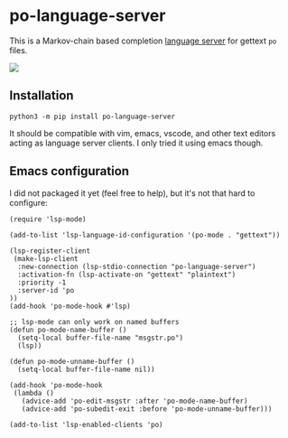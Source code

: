 # po-language-server

This is a Markov-chain based completion [language
server](https://github.com/Microsoft/language-server-protocol/) for
gettext `po` files.

![](https://mdk.fr/po-language-server.gif)


## Installation

`python3 -m pip install po-language-server`

It should be compatible with vim, emacs, vscode, and other text
editors acting as language server clients. I only tried it using emacs
though.


## Emacs configuration

I did not packaged it yet (feel free to help), but it's not that hard
to configure:

```
(require 'lsp-mode)

(add-to-list 'lsp-language-id-configuration '(po-mode . "gettext"))

(lsp-register-client
 (make-lsp-client
  :new-connection (lsp-stdio-connection "po-language-server")
  :activation-fn (lsp-activate-on "gettext" "plaintext")
  :priority -1
  :server-id 'po
))
(add-hook 'po-mode-hook #'lsp)

;; lsp-mode can only work on named buffers
(defun po-mode-name-buffer ()
  (setq-local buffer-file-name "msgstr.po")
  (lsp))

(defun po-mode-unname-buffer ()
  (setq-local buffer-file-name nil))

(add-hook 'po-mode-hook
 (lambda ()
   (advice-add 'po-edit-msgstr :after 'po-mode-name-buffer)
   (advice-add 'po-subedit-exit :before 'po-mode-unname-buffer)))

(add-to-list 'lsp-enabled-clients 'po)
```
